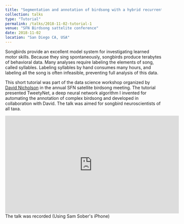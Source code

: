 ```yaml
---
title: "Segmentation and annotation of birdsong with a hybrid recurrent-convolutional neural network"
collection: talks
type: "Tutorial"
permalink: /talks/2018-11-02-tutorial-1
venue: "SFN Birdsong sattelite conference"
date: 2018-11-02
location: "San Diego CA, USA"
---
```


Songbirds provide an excellent model system for investigating learned motor skills. Because they sing spontaneously, songbirds produce terabytes of behavioral data. Many analyses require labeling the elements of song, called syllables. Labeling syllables by hand consumes many hours, and labeling all the song is often infeasible, preventing full analysis of this data.

This short tutorial was part of the data science workshop organized by [David Nicholson](https://nicholdav.info/) in the annual SFN satellite birdsong meeting. The tutorial presented TweetyNet, a deep neural network algorithm I invented for automating the annotation of complex birdsong and developed in collaboration with David. The talk was aimed for songbird neuroscientists of all taxa.

<iframe width="560" height="315" src="https://www.youtube.com/embed/B9447sFZR78" frameborder="0" allow="accelerometer; autoplay; encrypted-media; gyroscope; picture-in-picture" allowfullscreen></iframe>
The talk was recorded (Using Sam Sober's iPhone)

